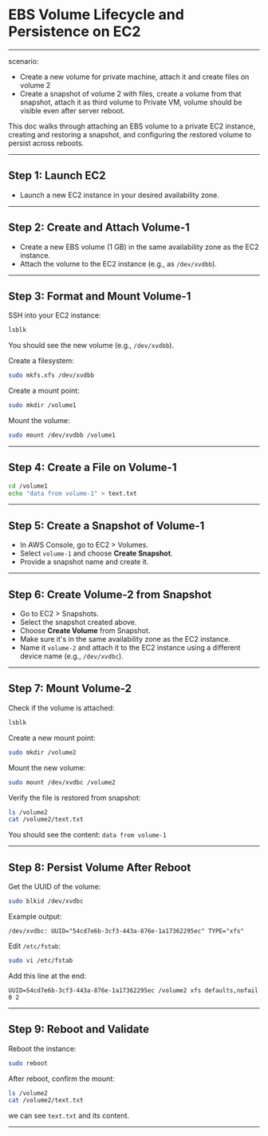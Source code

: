 # EBS Volume Lifecycle and Persistence on EC2
---
scenario: 
- Create a new volume for private machine, attach it and create files on volume 2 
- Create a snapshot of volume 2 with files, create a volume from that snapshot, attach it as third volume to Private VM, volume should be visible even after server reboot.


This doc walks through attaching an EBS volume to a private EC2 instance, creating and restoring a snapshot, and configuring the restored volume to persist across reboots.

---

## Step 1: Launch EC2

* Launch a new EC2 instance in your desired availability zone.

---

## Step 2: Create and Attach Volume-1

* Create a new EBS volume (1 GB) in the same availability zone as the EC2 instance.
* Attach the volume to the EC2 instance (e.g., as `/dev/xvdbb`).

---

## Step 3: Format and Mount Volume-1

SSH into your EC2 instance:

```bash
lsblk
```

You should see the new volume (e.g., `/dev/xvdbb`).

Create a filesystem:

```bash
sudo mkfs.xfs /dev/xvdbb
```

Create a mount point:

```bash
sudo mkdir /volume1
```

Mount the volume:

```bash
sudo mount /dev/xvdbb /volume1
```

---

## Step 4: Create a File on Volume-1

```bash
cd /volume1
echo "data from volume-1" > text.txt
```

---

## Step 5: Create a Snapshot of Volume-1

* In AWS Console, go to EC2 > Volumes.
* Select `volume-1` and choose **Create Snapshot**.
* Provide a snapshot name and create it.

---

## Step 6: Create Volume-2 from Snapshot

* Go to EC2 > Snapshots.
* Select the snapshot created above.
* Choose **Create Volume** from Snapshot.
* Make sure it's in the same availability zone as the EC2 instance.
* Name it `volume-2` and attach it to the EC2 instance using a different device name (e.g., `/dev/xvdbc`).

---

## Step 7: Mount Volume-2

Check if the volume is attached:

```bash
lsblk
```

Create a new mount point:

```bash
sudo mkdir /volume2
```

Mount the new volume:

```bash
sudo mount /dev/xvdbc /volume2
```

Verify the file is restored from snapshot:

```bash
ls /volume2
cat /volume2/text.txt
```

You should see the content: `data from volume-1`

---

## Step 8: Persist Volume After Reboot

Get the UUID of the volume:

```bash
sudo blkid /dev/xvdbc
```

Example output:

```
/dev/xvdbc: UUID="54cd7e6b-3cf3-443a-876e-1a17362295ec" TYPE="xfs"
```

Edit `/etc/fstab`:

```bash
sudo vi /etc/fstab
```

Add this line at the end:

```
UUID=54cd7e6b-3cf3-443a-876e-1a17362295ec /volume2 xfs defaults,nofail 0 2
```

---

## Step 9: Reboot and Validate

Reboot the instance:

```bash
sudo reboot
```

After reboot, confirm the mount:

```bash
ls /volume2
cat /volume2/text.txt
```

we can see `text.txt` and its content.

---
